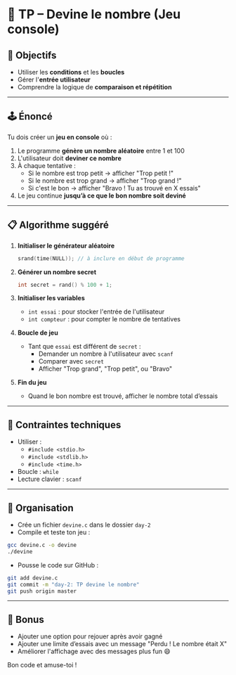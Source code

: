 # 🧪 TP – Devine le nombre (Jeu console)

## 🎯 Objectifs

- Utiliser les **conditions** et les **boucles**
- Gérer l'**entrée utilisateur**
- Comprendre la logique de **comparaison et répétition**

---

## 🕹️ Énoncé

Tu dois créer un **jeu en console** où :

1. Le programme **génère un nombre aléatoire** entre 1 et 100
2. L'utilisateur doit **deviner ce nombre**
3. À chaque tentative :
   - Si le nombre est trop petit → afficher "Trop petit !"
   - Si le nombre est trop grand → afficher "Trop grand !"
   - Si c'est le bon → afficher "Bravo ! Tu as trouvé en X essais"
4. Le jeu continue **jusqu’à ce que le bon nombre soit deviné**

---

## 📋 Algorithme suggéré

1. **Initialiser le générateur aléatoire**

   ```c
   srand(time(NULL)); // à inclure en début de programme
   ```

2. **Générer un nombre secret**

   ```c
   int secret = rand() % 100 + 1;
   ```

3. **Initialiser les variables**

   - `int essai` : pour stocker l'entrée de l'utilisateur
   - `int compteur` : pour compter le nombre de tentatives

4. **Boucle de jeu**

   - Tant que `essai` est différent de `secret` :
     - Demander un nombre à l'utilisateur avec `scanf`
     - Comparer avec `secret`
     - Afficher "Trop grand", "Trop petit", ou "Bravo"

5. **Fin du jeu**
   - Quand le bon nombre est trouvé, afficher le nombre total d’essais

---

## 🔧 Contraintes techniques

- Utiliser :
  - `#include <stdio.h>`
  - `#include <stdlib.h>`
  - `#include <time.h>`
- Boucle : `while`
- Lecture clavier : `scanf`

---

## 📁 Organisation

- Crée un fichier `devine.c` dans le dossier `day-2`
- Compile et teste ton jeu :

```bash
gcc devine.c -o devine
./devine
```

- Pousse le code sur GitHub :

```bash
git add devine.c
git commit -m "day-2: TP devine le nombre"
git push origin master
```

---

## 🏁 Bonus

- Ajouter une option pour rejouer après avoir gagné
- Ajouter une limite d’essais avec un message "Perdu ! Le nombre était X"
- Améliorer l'affichage avec des messages plus fun 😄

Bon code et amuse-toi !
